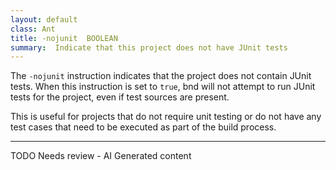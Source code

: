 ```yaml
---
layout: default
class: Ant
title: -nojunit  BOOLEAN
summary:  Indicate that this project does not have JUnit tests
---
```


The `-nojunit` instruction indicates that the project does not contain JUnit tests. When this instruction is set to `true`, bnd will not attempt to run JUnit tests for the project, even if test sources are present.

This is useful for projects that do not require unit testing or do not have any test cases that need to be executed as part of the build process.


<hr />
TODO Needs review - AI Generated content